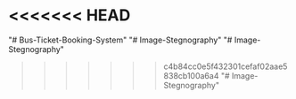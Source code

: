 <<<<<<< HEAD
=======
"# Bus-Ticket-Booking-System" 
"# Image-Stegnography" 
"# Image-Stegnography" 
>>>>>>> c4b84cc0e5f432301cefaf02aae5838cb100a6a4
"# Image-Stegnography" 
